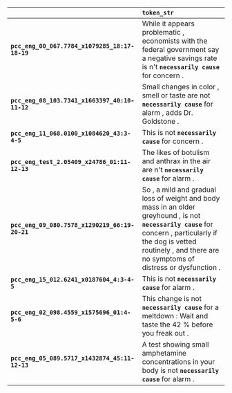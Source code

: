 |                                                | `token_str`                                                                                                                                                                                                                      |
|:-----------------------------------------------|:---------------------------------------------------------------------------------------------------------------------------------------------------------------------------------------------------------------------------------|
| **`pcc_eng_00_067.7784_x1079285_18:17-18-19`** | While it appears problematic , economists with the federal government say a negative savings rate is n't __``necessarily cause``__ for concern .                                                                                 |
| **`pcc_eng_08_103.7341_x1663397_40:10-11-12`** | Small changes in color , smell or taste are not __``necessarily cause``__ for alarm , adds Dr. Goldstone .                                                                                                                       |
| **`pcc_eng_11_068.0100_x1084620_43:3-4-5`**    | This is not __``necessarily cause``__ for concern .                                                                                                                                                                              |
| **`pcc_eng_test_2.05409_x24786_01:11-12-13`**  | The likes of botulism and anthrax in the air are n't __``necessarily cause``__ for alarm .                                                                                                                                       |
| **`pcc_eng_09_080.7578_x1290219_66:19-20-21`** | So , a mild and gradual loss of weight and body mass in an older greyhound , is not __``necessarily cause``__ for concern , particularly if the dog is vetted routinely , and there are no symptoms of distress or dysfunction . |
| **`pcc_eng_15_012.6241_x0187604_4:3-4-5`**     | This is not __``necessarily cause``__ for alarm .                                                                                                                                                                                |
| **`pcc_eng_02_098.4559_x1575696_01:4-5-6`**    | This change is not __``necessarily cause``__ for a meltdown : Wait and taste the 42 % before you freak out .                                                                                                                     |
| **`pcc_eng_05_089.5717_x1432874_45:11-12-13`** | A test showing small amphetamine concentrations in your body is not __``necessarily cause``__ for alarm .                                                                                                                        |